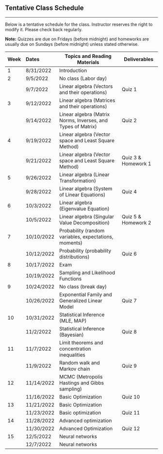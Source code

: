 ## Tentative Class Schedule
---
 Below is a tentative schedule for the class. Instructor reserves the right to modify it. Please check back regularly. 

**Note:** Quizzes are due on Fridays (before midnight) and homeworks are usually due on Sundays (before midnight) unless stated otherwise.

| Week |    Dates   |    Topics and Reading Materials                |     Deliverables     |
|------|:-----------|------------------------------------------------|----------------------|
| 1  | 8/31/2022  | Introduction  |                    |
| 2  | 9/5/2022   |     No class (Labor day)                       |                    | 
|    | 9/7/2022   | Linear algebra (Vectors and their operations) |        Quiz 1       |
| 3  | 9/12/2022  | Linear algebra (Matrices and their operations)   |  |
|    | 9/14/2022  | Linear algebra (Matrix Norms, Inverses, and Types of Matrix)  |     Quiz 2 | 
| 4  | 9/19/2022  | Linear algebra (Vector space and Least Square Method) |    |
|    | 9/21/2022  | Linear algebra (Vector space and Least Square Method) |  Quiz 3 & Homework 1 | 
| 5  | 9/26/2022  | Linear algebra (Linear Transformation) |  |
|    | 9/28/2022  | Linear algebra (System of Linear Equations)   | Quiz 4 |
| 6  | 10/3/2022  |  Linear algebra (Eigenvalue Equation) | |
|    | 10/5/2022  |  Linear algebra (Singular Value Decomposition) | Quiz 5 & Homework 2 |
| 7  | 10/10/2022  | Probability (random variables, expectations, moments) |  |
|    | 10/12/2022  | Probability (probability distributions) | Quiz 6 |
| 8  | 10/17/2022 | Exam  |  | 
|    | 10/19/2022 | Sampling and Likelihood Functions |  |
| 9  | 10/24/2022 | No class (break day) |  |
|    | 10/26/2022 | Exponential Family and Generalized Linear Model | Quiz 7 |
| 10 | 10/31/2022 |  Statistical Inference (MLE, MAP) |  |
|    | 11/2/2022 |  Statistical Inference (Bayesian)  | Quiz 8  |
| 11 | 11/7/2022  | Limit theorems and concentration inequalities |  |
|    | 11/9/2022 | Random walk and Markov chain                   | Quiz 9 |
| 12 | 11/14/2022 | MCMC (Metropolis Hastings and Gibbs sampling) |  |
|    | 11/16/2022 | Basic Optimization | Quiz 10 |
| 13 | 11/21/2022 | Basic Optimization |  |
|    | 11/23/2022 | Basic optimization | Quiz 11 |
| 14 | 11/28/2022 | Advanced optimization  |  |
|    | 11/30/2022 | Advanced Optimization  | Quiz 12 | 
| 15 | 12/5/2022  | Neural networks   |  |
|    | 12/7/2022  | Neural networks   |  |


